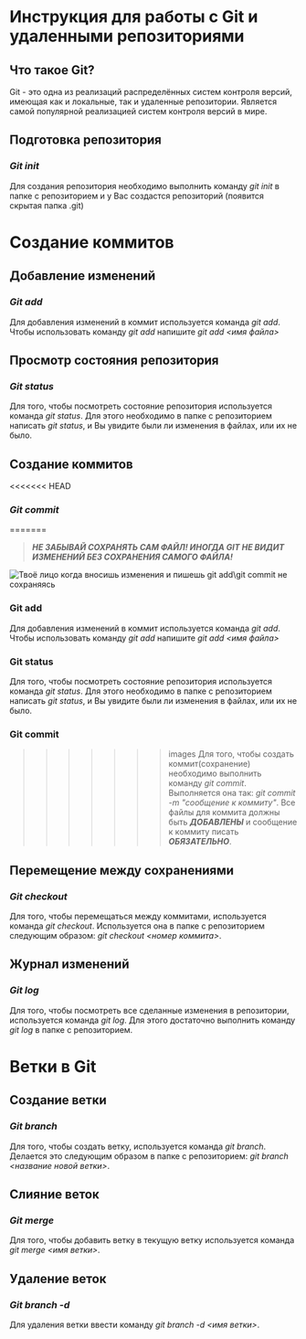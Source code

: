 # Инструкция для работы с Git и удаленными репозиториями

## Что такое Git?
Git - это одна из реализаций распределённых систем контроля версий, имеющая как и локальные, так и удаленные репозитории. Является самой популярной реализацией систем контроля версий в мире.
## Подготовка репозитория

### ***Git init***
Для создания репозитория необходимо выполнить команду *git init* в папке с репозиторием и у Вас создастся репозиторий (появится скрытая папка .git)

# Создание коммитов

## Добавление изменений

### ***Git add***
Для добавления изменений в коммит используется команда *git add*. Чтобы использовать команду *git add* напишите *git add <имя файла>*

## Просмотр состояния репозитория

### ***Git status***
Для того, чтобы посмотреть состояние репозитория используется команда *git status*. Для этого необходимо в папке с репозиторием написать *git status*, и Вы увидите были ли изменения в файлах, или их не было.

## Создание коммитов

<<<<<<< HEAD
### ***Git commit***
=======
> ***НЕ ЗАБЫВАЙ СОХРАНЯТЬ САМ ФАЙЛ! ИНОГДА GIT НЕ ВИДИТ ИЗМЕНЕНИЙ БЕЗ СОХРАНЕНИЯ САМОГО ФАЙЛА!***

![Твоё лицо когда вносишь изменения и пишешь git add\git commit не сохраняясь](Letov.jpg)

### Git add
Для добавления изменений в коммит используется команда *git add*. Чтобы использовать команду *git add* напишите *git add \<имя файла>*

### Git status
Для того, чтобы посмотреть состояние репозитория используется команда *git status*. Для этого необходимо в папке с репозиторием написать *git status*, и Вы увидите были ли изменения в файлах, или их не было.

### Git commit
>>>>>>> images
Для того, чтобы создать коммит(сохранение) необходимо выполнить команду *git commit*. Выполняется она так: *git commit -m "сообщение к коммиту"*. Все файлы для коммита должны быть ***ДОБАВЛЕНЫ*** и сообщение к коммиту писать ***ОБЯЗАТЕЛЬНО***.

## Перемещение между сохранениями

### ***Git checkout***
Для того, чтобы перемещаться между коммитами, используется команда *git checkout*. Используется она в папке с репозиторием следующим образом: *git checkout <номер коммита>*.

## Журнал изменений

### ***Git log***
Для того, чтобы посмотреть все сделанные изменения в репозитории, используется команда *git log*. Для этого достаточно выполнить команду *git log* в папке с репозиторием.

# Ветки в Git

## Создание ветки

### ***Git branch***
Для того, чтобы создать ветку, используется команда *git branch*. Делается это следующим образом в папке с репозиторием: *git branch <название новой ветки>*.

## Слияние веток
### ***Git merge***
Для того, чтобы добавить ветку в текущую ветку используется команда *git merge <имя ветки>*.

## Удаление веток
### ***Git branch -d***
Для удаления ветки ввести команду *git branch -d <имя ветки>*.